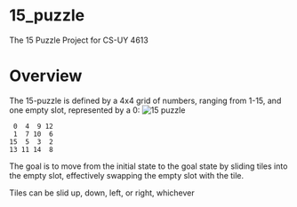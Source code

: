 # 15_puzzle
The 15 Puzzle Project for CS-UY 4613

# Overview

The 15-puzzle is defined by a 4x4 grid of numbers, ranging from 1-15, and one empty slot, represented by a 0:
![15 puzzle](https://d1s2pua8v98dyj.cloudfront.net/mk/images/p312500b_2x.jpg)

```
 0  4  9 12 
 1  7 10  6 
15  5  3  2 
13 11 14  8
```

The goal is to move from the initial state to the goal state by sliding tiles into the empty slot, effectively swapping the empty slot with the tile.

Tiles can be slid up, down, left, or right, whichever 
